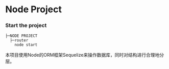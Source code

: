 # Node Project

###  Start the project

```
├─NODE PROJECT
  ├─router
    node start
```

本项目使用Node的ORM框架Sequelize来操作数据库，同时对结构进行合理地分层。

